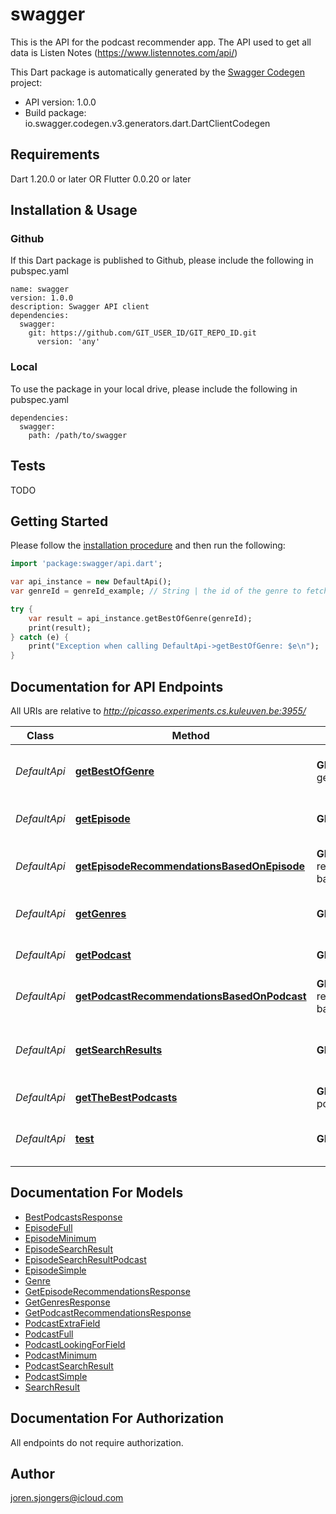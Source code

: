 # swagger
This is the API for the podcast recommender app. The API used to get all data is Listen Notes (https://www.listennotes.com/api/)

This Dart package is automatically generated by the [Swagger Codegen](https://github.com/swagger-api/swagger-codegen) project:

- API version: 1.0.0
- Build package: io.swagger.codegen.v3.generators.dart.DartClientCodegen

## Requirements

Dart 1.20.0 or later OR Flutter 0.0.20 or later

## Installation & Usage

### Github
If this Dart package is published to Github, please include the following in pubspec.yaml
```
name: swagger
version: 1.0.0
description: Swagger API client
dependencies:
  swagger:
    git: https://github.com/GIT_USER_ID/GIT_REPO_ID.git
      version: 'any'
```

### Local
To use the package in your local drive, please include the following in pubspec.yaml
```
dependencies:
  swagger:
    path: /path/to/swagger
```

## Tests

TODO

## Getting Started

Please follow the [installation procedure](#installation--usage) and then run the following:

```dart
import 'package:swagger/api.dart';

var api_instance = new DefaultApi();
var genreId = genreId_example; // String | the id of the genre to fetch podcast shows by

try {
    var result = api_instance.getBestOfGenre(genreId);
    print(result);
} catch (e) {
    print("Exception when calling DefaultApi->getBestOfGenre: $e\n");
}
```

## Documentation for API Endpoints

All URIs are relative to *http://picasso.experiments.cs.kuleuven.be:3955/*

Class | Method | HTTP request | Description
------------ | ------------- | ------------- | -------------
*DefaultApi* | [**getBestOfGenre**](docs//DefaultApi.md#getbestofgenre) | **GET** best-of-genre | Used to get the best podcast from a given genre.
*DefaultApi* | [**getEpisode**](docs//DefaultApi.md#getepisode) | **GET** episode | used to get the details of an episode
*DefaultApi* | [**getEpisodeRecommendationsBasedOnEpisode**](docs//DefaultApi.md#getepisoderecommendationsbasedonepisode) | **GET** get-recommendations-based-on/episode | Fetch recommendations based on an episode.
*DefaultApi* | [**getGenres**](docs//DefaultApi.md#getgenres) | **GET** genres | Used to get a list of all podcast genres
*DefaultApi* | [**getPodcast**](docs//DefaultApi.md#getpodcast) | **GET** podcast | used to get the details of a podcast.
*DefaultApi* | [**getPodcastRecommendationsBasedOnPodcast**](docs//DefaultApi.md#getpodcastrecommendationsbasedonpodcast) | **GET** get-recommendations-based-on/podcast | Fetch recommendations for a podcast
*DefaultApi* | [**getSearchResults**](docs//DefaultApi.md#getsearchresults) | **GET** search | Used to get the search results based on the given search parameters.
*DefaultApi* | [**getTheBestPodcasts**](docs//DefaultApi.md#getthebestpodcasts) | **GET** get-best-podcasts | Fetch the best podcasts.
*DefaultApi* | [**test**](docs//DefaultApi.md#test) | **GET** test | used to test whether the backend is running.

## Documentation For Models

 - [BestPodcastsResponse](docs//BestPodcastsResponse.md)
 - [EpisodeFull](docs//EpisodeFull.md)
 - [EpisodeMinimum](docs//EpisodeMinimum.md)
 - [EpisodeSearchResult](docs//EpisodeSearchResult.md)
 - [EpisodeSearchResultPodcast](docs//EpisodeSearchResultPodcast.md)
 - [EpisodeSimple](docs//EpisodeSimple.md)
 - [Genre](docs//Genre.md)
 - [GetEpisodeRecommendationsResponse](docs//GetEpisodeRecommendationsResponse.md)
 - [GetGenresResponse](docs//GetGenresResponse.md)
 - [GetPodcastRecommendationsResponse](docs//GetPodcastRecommendationsResponse.md)
 - [PodcastExtraField](docs//PodcastExtraField.md)
 - [PodcastFull](docs//PodcastFull.md)
 - [PodcastLookingForField](docs//PodcastLookingForField.md)
 - [PodcastMinimum](docs//PodcastMinimum.md)
 - [PodcastSearchResult](docs//PodcastSearchResult.md)
 - [PodcastSimple](docs//PodcastSimple.md)
 - [SearchResult](docs//SearchResult.md)

## Documentation For Authorization

 All endpoints do not require authorization.


## Author

joren.sjongers@icloud.com
